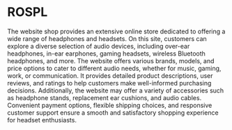 # ROSPL
The website shop provides an extensive online store dedicated to offering a wide range of headphones and headsets. On this site, customers can explore a diverse selection of audio devices, including over-ear headphones, in-ear earphones, gaming headsets, wireless Bluetooth headphones, and more. The website offers various brands, models, and price options to cater to different audio needs, whether for music, gaming, work, or communication. It provides detailed product descriptions, user reviews, and ratings to help customers make well-informed purchasing decisions. Additionally, the website may offer a variety of accessories such as headphone stands, replacement ear cushions, and audio cables. Convenient payment options, flexible shipping choices, and responsive customer support ensure a smooth and satisfactory shopping experience for headset enthusiasts.
